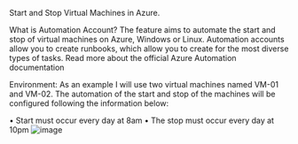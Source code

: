 Start and Stop Virtual Machines in Azure.

What is Automation Account?
The feature aims to automate the start and stop of virtual machines on Azure, Windows or Linux.
Automation accounts allow you to create runbooks, which allow you to create for the most diverse types of tasks.
Read more about the official Azure Automation documentation

Environment:
As an example I will use two virtual machines named VM-01 and VM-02.
The automation of the start and stop of the machines will be configured following the information below:

• Start must occur every day at 8am
• The stop must occur every day at 10pm
![image](https://user-images.githubusercontent.com/99050138/191828152-f6cf658f-e535-45c8-a2b0-b0e512c84425.png)

